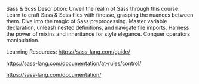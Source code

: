 Sass & Scss
Description: Unveil the realm of Sass through this course. Learn to craft Sass & Scss files with finesse, grasping the nuances between them. Dive into the magic of Sass preprocessing. Master variable declaration, unleash nested definitions, and navigate file imports. Harness the power of mixins and inheritance for style elegance. Conquer operators manipulation.

Learning Resources: 
https://sass-lang.com/guide/

https://sass-lang.com/documentation/at-rules/control/

https://sass-lang.com/documentation/

